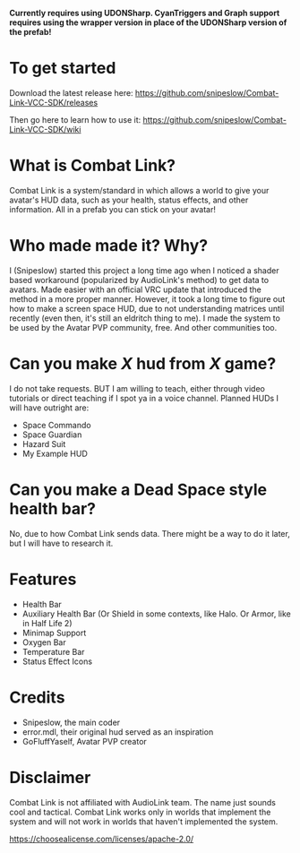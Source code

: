 **Currently requires using UDONSharp. CyanTriggers and Graph support requires using the wrapper version in place of the UDONSharp version of the prefab!**

# To get started
Download the latest release here: https://github.com/snipeslow/Combat-Link-VCC-SDK/releases

Then go here to learn how to use it: https://github.com/snipeslow/Combat-Link-VCC-SDK/wiki

# What is Combat Link?
Combat Link is a system/standard in which allows a world to give your avatar's HUD data, such as your health, status effects, and other information. All in a prefab you can stick on your avatar!

# Who made made it? Why?
I (Snipeslow) started this project a long time ago when I noticed a shader based workaround (popularized by AudioLink's method) to get data to avatars. Made easier with an official VRC update that introduced the method in a more proper manner. However, it took a long time to figure out how to make a screen space HUD, due to not understanding matrices until recently (even then, it's still an eldritch thing to me). I made the system to be used by the Avatar PVP community, free. And other communities too.

# Can you make *X* hud from *X* game?
I do not take requests. BUT I am willing to teach, either through video tutorials or direct teaching if I spot ya in a voice channel. Planned HUDs I will have outright are:
- Space Commando
- Space Guardian
- Hazard Suit
- My Example HUD

# Can you make a Dead Space style health bar?
No, due to how Combat Link sends data. There might be a way to do it later, but I will have to research it.

# Features
- Health Bar
- Auxiliary Health Bar (Or Shield in some contexts, like Halo. Or Armor, like in Half Life 2)
- Minimap Support
- Oxygen Bar
- Temperature Bar
- Status Effect Icons

# Credits
- Snipeslow, the main coder
- error.mdl, their original hud served as an inspiration
- GoFluffYaself, Avatar PVP creator

# Disclaimer
Combat Link is not affiliated with AudioLink team. The name just sounds cool and tactical. Combat Link works only in worlds that implement the system and will not work in worlds that haven't implemented the system.

https://choosealicense.com/licenses/apache-2.0/
